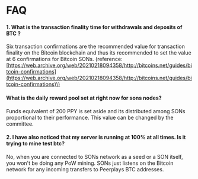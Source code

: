 # FAQ

#### 1. What is the transaction finality time for withdrawals and deposits of BTC ?

Six transaction confirmations are the recommended value for transaction finality on the Bitcoin blockchain and thus its recommended to set the value at 6 confirmations for Bitcoin SONs. \(reference: [https://web.archive.org/web/20210218094358/http://bitcoins.net/guides/bitcoin-confirmations](https://web.archive.org/web/20210218094358/http://bitcoins.net/guides/bitcoin-confirmations)\)

#### What is the daily reward pool set at right now for sons nodes?

Funds equivalent of 200 PPY is set aside and its distributed among SONs proportional to their performance. This value can be changed by the committee.

#### 2. I have also noticed that my server is running at 100% at all times. Is it trying to mine test btc?

No, when you are connected to SONs network as a seed or a SON itself, you won't be doing any PoW mining. SONs just listens on the Bitcoin network for any incoming transfers to Peerplays BTC addresses.

